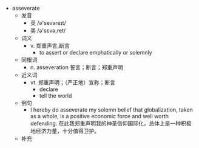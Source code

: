 - asseverate
  - 发音
    - 英 /ə'sevəreɪt/
    - 美 /ə'sɛvə,ret/
  - 词义
    - v. 郑重声言,断言
      - to assert or declare emphatically or solemnly 
  - 同根词
    - n. asseveration 誓言；断言；郑重声明
  - 近义词
    - vt. 郑重声明；（严正地）宣称；断言
      - declare
      - tell the world
  - 例句
    - I hereby do asseverate my solemn belief that globalization, taken as a whole, is a positive economic force and well worth defending. 在此我郑重声明我的神圣信仰国际化，总体上是一种积极地经济力量，十分值得卫护。
  - 补充